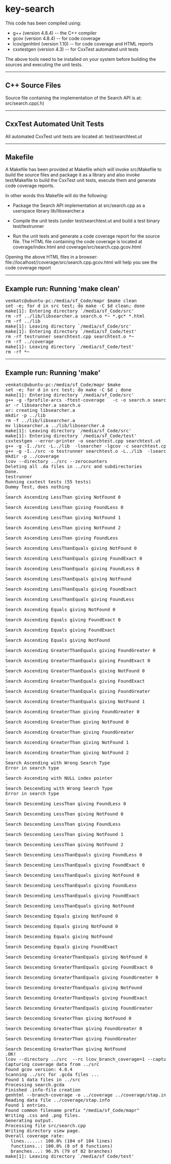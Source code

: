 # key-search

This code has been compiled using:
- g++ (version 4.8.4) -- the C++ compiler
- gcov (version 4.8.4) -- for code coverage
- lcov/genhtml (version 1.10) -- for code coverage and HTML reports
- cxxtestgen (version 4.3) -- for CxxTest automated unit tests

The above tools need to be installed on your system before building
the sources and executing the unit tests.

---------------------------------------------------------------------------
C++ Source Files
---------------------------------------------------------------------------
Source file containing the implementation of the Search API is at:
              src/search.cpp(.h)

---------------------------------------------------------------------------
CxxTest Automated Unit Tests
---------------------------------------------------------------------------
All automated CxxTest unit tests are located at:
              test/searchtest.ut

---------------------------------------------------------------------------
Makefile
---------------------------------------------------------------------------
A Makefile has been provided at
              Makefile
which will invoke
              src/Makefile
to build the source files and package it as a library and also invoke
              test/Makefile
to build the CxxTest unit tests, execute them and generate code coverage
reports.

In other words this Makefile will do the following:

   - Package the Search API implementation at
              src/search.cpp
     as a userspace library
              lib/libsearcher.a

   - Compile the unit tests (under
              test/searchtest.ut
     and build a test binary
              test/testrunner

   - Run the unit tests and generate a code coverage report for the
     source file. The HTML file containing the code coverage is
     located at
              coverage/index.html
     and
              coverage/src/search.cpp.gcov.html

   Opening the above HTML files in a browser: 
              file://localhost/<yourdir>/coverage/src/search.cpp.gcov.html
   will help you see the code coverage report

---------------------------------------------------------------------------
Example run: Running 'make clean'
---------------------------------------------------------------------------
<pre>
venkatc@ubuntu-pc:/media/sf_Code/mapr $make clean
set -e; for d in src test; do make -C $d clean; done
make[1]: Entering directory `/media/sf_Code/src'
rm -rf ../lib/libsearcher.a search.o *~ *.gc* *.html
rm -rf ../lib
make[1]: Leaving directory `/media/sf_Code/src'
make[1]: Entering directory `/media/sf_Code/test'
rm -rf testrunner searchtest.cpp searchtest.o *~
rm -rf ../coverage
make[1]: Leaving directory `/media/sf_Code/test'
rm -rf *~
</pre>

---------------------------------------------------------------------------
Example run: Running 'make'
---------------------------------------------------------------------------
<pre>
venkatc@ubuntu-pc:/media/sf_Code/mapr $make
set -e; for d in src test; do make -C $d ; done
make[1]: Entering directory `/media/sf_Code/src'
g++ -g -fprofile-arcs -ftest-coverage   -c -o search.o search.cpp
ar -r libsearcher.a search.o
ar: creating libsearcher.a
mkdir -p ../lib
rm -f ../lib/libsearcher.a
mv libsearcher.a ../lib/libsearcher.a
make[1]: Leaving directory `/media/sf_Code/src'
make[1]: Entering directory `/media/sf_Code/test'
cxxtestgen --error-printer -o searchtest.cpp searchtest.ut
g++ -g -I../src -L../lib  -lsearcher -lgcov -c searchtest.cpp
g++ -g -I../src -o testrunner searchtest.o -L../lib  -lsearcher -lgcov
mkdir -p ../coverage
lcov --directory ../src --zerocounters
Deleting all .da files in ../src and subdirectories
Done.
testrunner
Running cxxtest tests (55 tests)
Dummy Test, does nothing
.
Search Ascending LessThan giving NotFound 0
.
Search Ascending LessThan giving FoundLess 0
.
Search Ascending LessThan giving NotFound 1
.
Search Ascending LessThan giving NotFound 2
.
Search Ascending LessThan giving FoundLess
.
Search Ascending LessThanEquals giving NotFound 0
.
Search Ascending LessThanEquals giving FoundExact 0
.
Search Ascending LessThanEquals giving FoundLess 0
.
Search Ascending LessThanEquals giving NotFound
.
Search Ascending LessThanEquals giving FoundExact
.
Search Ascending LessThanEquals giving FoundLess
.
Search Ascending Equals giving NotFound 0
.
Search Ascending Equals giving FoundExact 0
.
Search Ascending Equals giving FoundExact
.
Search Ascending Equals giving NotFound
.
Search Ascending GreaterThanEquals giving FoundGreater 0
.
Search Ascending GreaterThanEquals giving FoundExact 0
.
Search Ascending GreaterThanEquals giving NotFound 0
.
Search Ascending GreaterThanEquals giving FoundExact
.
Search Ascending GreaterThanEquals giving FoundGreater
.
Search Ascending GreaterThanEquals giving NotFound 1
.
Search Ascending GreaterThan giving FoundGreater 0
.
Search Ascending GreaterThan giving NotFound 0
.
Search Ascending GreaterThan giving FoundGreater
.
Search Ascending GreaterThan giving NotFound 1
.
Search Ascending GreaterThan giving NotFound 2
.
Search Ascending with Wrong Search Type
Error in search type
.
Search Ascending with NULL index pointer
.
Search Descending with Wrong Search Type
Error in search type
.
Search Descending LessThan giving FoundLess 0
.
Search Descending LessThan giving NotFound 0
.
Search Descending LessThan giving FoundLess
.
Search Descending LessThan giving NotFound 1
.
Search Descending LessThan giving NotFound 2
.
Search Descending LessThanEquals giving FoundLess 0
.
Search Descending LessThanEquals giving FoundExact 0
.
Search Descending LessThanEquals giving NotFound 0
.
Search Descending LessThanEquals giving FoundLess
.
Search Descending LessThanEquals giving FoundExact
.
Search Descending LessThanEquals giving NotFound
.
Search Descending Equals giving NotFound 0
.
Search Descending Equals giving NotFound 0
.
Search Descending Equals giving NotFound
.
Search Descending Equals giving FoundExact
.
Search Descending GreaterThanEquals giving NotFound 0
.
Search Descending GreaterThanEquals giving FoundExact 0
.
Search Descending GreaterThanEquals giving FoundGreater 0
.
Search Descending GreaterThanEquals giving NotFound
.
Search Descending GreaterThanEquals giving FoundExact
.
Search Descending GreaterThanEquals giving FoundGreater
.
Search Descending GreaterThan giving NotFound 0
.
Search Descending GreaterThan giving FoundGreater 0
.
Search Descending GreaterThan giving FoundGreater
.
Search Descending GreaterThan giving NotFound
.OK!
lcov --directory ../src  --rc lcov_branch_coverage=1 --capture --output-file ../coverage/stap.info
Capturing coverage data from ../src
Found gcov version: 4.8.4
Scanning ../src for .gcda files ...
Found 1 data files in ../src
Processing search.gcda
Finished .info-file creation
genhtml --branch-coverage -o ../coverage ../coverage/stap.info
Reading data file ../coverage/stap.info
Found 1 entries.
Found common filename prefix "/media/sf_Code/mapr"
Writing .css and .png files.
Generating output.
Processing file src/search.cpp
Writing directory view page.
Overall coverage rate:
  lines......: 100.0% (104 of 104 lines)
  functions..: 100.0% (8 of 8 functions)
  branches...: 96.3% (79 of 82 branches)
make[1]: Leaving directory `/media/sf_Code/test'
</pre>